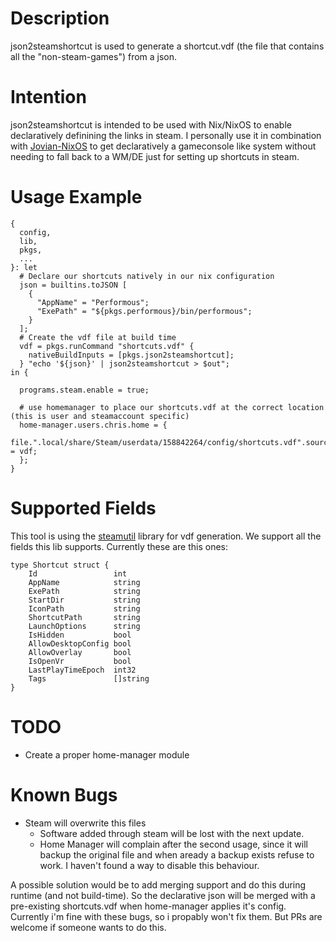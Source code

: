 # Description
json2steamshortcut is used to generate a shortcut.vdf (the file that contains all the "non-steam-games") from a json.

# Intention
json2steamshortcut is intended to be used with Nix/NixOS to enable declaratively definining the links in steam. 
I personally use it in combination with [Jovian-NixOS](https://github.com/Jovian-Experiments/Jovian-NixOS) to get declaratively a gameconsole like system without needing to fall back to a WM/DE just for setting up shortcuts in steam.

# Usage Example
```
{
  config,
  lib,
  pkgs,
  ...
}: let
  # Declare our shortcuts natively in our nix configuration
  json = builtins.toJSON [
    {
      "AppName" = "Performous";
      "ExePath" = "${pkgs.performous}/bin/performous";
    }
  ];
  # Create the vdf file at build time
  vdf = pkgs.runCommand "shortcuts.vdf" {
    nativeBuildInputs = [pkgs.json2steamshortcut];
  } "echo '${json}' | json2steamshortcut > $out";
in {

  programs.steam.enable = true;

  # use homemanager to place our shortcuts.vdf at the correct location (this is user and steamaccount specific)
  home-manager.users.chris.home = {
    file.".local/share/Steam/userdata/158842264/config/shortcuts.vdf".source = vdf;
  };
}
```

# Supported Fields
This tool is using the [steamutil](https://github.com/stephen-fox/steamutil) library for vdf generation. We support all the fields this lib supports.
Currently these are this ones:
```
type Shortcut struct {
	Id                 int
	AppName            string
	ExePath            string
	StartDir           string
	IconPath           string
	ShortcutPath       string
	LaunchOptions      string
	IsHidden           bool
	AllowDesktopConfig bool
	AllowOverlay       bool
	IsOpenVr           bool
	LastPlayTimeEpoch  int32
	Tags               []string
}
```

# TODO
- Create a proper home-manager module

# Known Bugs
- Steam will overwrite this files
	- Software added through steam will be lost with the next update.
   	- Home Manager will complain after the second usage, since it will backup the original file and when aready a backup exists refuse to work. I haven't found a way to disable this behaviour.
    
A possible solution would be to add merging support and do this during runtime (and not build-time). So the declarative json will be merged with a pre-existing shortcuts.vdf when home-manager applies it's config. Currently i'm fine with these bugs, so i propably won't fix them. But PRs are welcome if someone wants to do this. 
